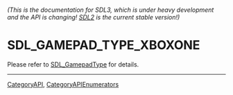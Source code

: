 ###### (This is the documentation for SDL3, which is under heavy development and the API is changing! [SDL2](https://wiki.libsdl.org/SDL2/) is the current stable version!)
# SDL_GAMEPAD_TYPE_XBOXONE

Please refer to [SDL_GamepadType](SDL_GamepadType) for details.

----
[CategoryAPI](CategoryAPI), [CategoryAPIEnumerators](CategoryAPIEnumerators)

